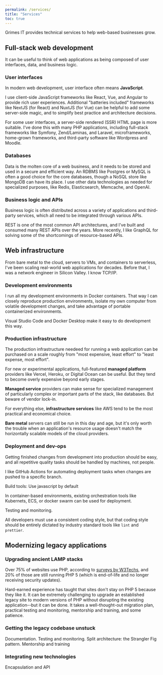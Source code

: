 ```yaml
---
permalink: /services/
title: "Services"
toc: true
---
```


Grimes IT provides technical services to help web-based businesses grow.

## Full-stack web development

It can be useful to think of web applications as being composed of user interfaces, data, and business logic. 

### User interfaces

In modern web development, user interface often means **JavaScript**.

I use client-side JavaScript frameworks like React, Vue, and Angular to provide rich user experiences.
Additional "batteries included" frameworks like NextJS (for React) and NuxtJS (for Vue) can be helpful to add some server-side magic, and to simplify best practice and architecture decisions. 

For some user interfaces, a server-side rendered (SSR) HTML page is more suitable. I've done this with many PHP applications, including full-stack frameworks like Symfony, Zend/Laminas, and Laravel, microframeworks, home-grown frameworks, and third-party software like Wordpress and Moodle.

### Databases

Data is the molten core of a web business, and it needs to be stored and used in a secure and efficient way.
An RDBMS like Postgres or MySQL is often a good choice for the core databases,
though a NoSQL store like MongoDB can have its place.
I use other data technologies as needed for specialized purposes, like Redis, Elasticsearch, Memcache, and OpenAI.

### Business logic and APIs

Business logic is often distributed across a variety of applications and third-party services,
which all need to be integrated through various APIs.

REST is one of the most common API architectures, and I've built and consumed many REST APIs over the years.
More recently, I like GraphQL for solving some of the shortcomings of resource-based APIs.

## Web infrastructure

From bare metal to the cloud, servers to VMs, and containers to serverless, I've been scaling real-world web applications for decades. Before that, I was a network engineer in Silicon Valley. I know TCP/IP.

### Development environments

I run all my development environments in Docker containers.
That way I can closely reproduce production environments,
isolate my own computer from volatile development changes,
and take advantage of portable containerized environments.

Visual Studio Code and Docker Desktop make it easy to do development this way.

### Production infrastructure

The production infrastructure needeed for running a web application can be purchased on a scale roughly from "most expensive, least effort" to "least expense, most effort". 

For new or experimental applications, full-featured **managed platform** providers like Vercel, Heroku, or Digital Ocean can be useful.
But they tend to become overly expensive beyond early stages.

**Managed service** providers can make sense for specialized management of particularly complex or important parts of the stack, like databases. But beware of vendor lock-in.

For everything else, **infrastructure services** like AWS tend to be the most practical and economical choice.

**Bare metal** servers can still be run in this day and age,
but it's only worth the trouble when an application's resource usage doesn't match the horizontally scalable models of the cloud providers.

### Deployment and dev-ops

Getting finished changes from development into production should be easy,
and all repetitive quality tasks should be handled by machines, not people.

I like GitHub Actions for automating deployment tasks when changes are pushed to a specific branch.

Build tools: Use javascript by default

In container-based environments, existing orchestration tools like Kubernets, ECS, or docker swarm can be used for deployment.

Testing and monitoring. 

All developers must use a consistent coding style,
but that coding style should be entirely dictated by industry standard tools like `lint` and `prettier`.


## Modernizing legacy applications

### Upgrading ancient LAMP stacks

Over 75% of websites use PHP, according to [surveys by W3Techs](https://w3techs.com/technologies/details/pl-php),
and 20% of those are still running PHP 5 (which is end-of-life and no longer receiving security updates).

Hard-earned experience has taught that sites don't stay on PHP 5 because they like it. 
It can be extremely challenging to upgrade an established legacy site to modern versions of PHP without disrupting the existing application--but it can be done. It takes a well-thought-out migration plan, 
practical testing and monitoring, mentorship and training, and some patience.

### Getting the legacy codebase unstuck

Documentation.
Testing and monitoring.
Split architecture: the Strangler Fig pattern.
Mentorship and training

### Integrating new technologies

Encapsulation and API


